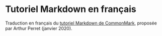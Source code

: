 # Tutoriel Markdown en français

Traduction en français du [tutoriel Markdown de CommonMark](https://commonmark.org/help/tutorial/), proposée par Arthur Perret (janvier 2020).